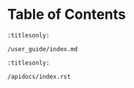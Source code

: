# Table of Contents

```{toctree}
:titlesonly:

/user_guide/index.md
```

```{toctree}
:titlesonly:

/apidocs/index.rst
```
